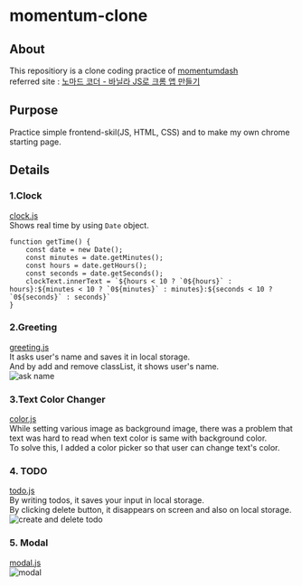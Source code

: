 # momentum-clone
## About
This repositiory is a clone coding practice of [momentumdash](https://momentumdash.com/ "momentumdash link")  
referred site : [노마드 코더 - 바닐라 JS로 크롬 앱 만들기](https://nomadcoders.co/javascript-for-beginners/lobby "nomad coder JS practice")  

## Purpose
Practice simple frontend-skil(JS, HTML, CSS) and to make my own chrome starting page.

## Details
### 1.Clock  
[clock.js](clock.js)  
Shows real time by using `Date` object.
```
function getTime() {
    const date = new Date();
    const minutes = date.getMinutes();
    const hours = date.getHours();
    const seconds = date.getSeconds();
    clockText.innerText = `${hours < 10 ? `0${hours}` : hours}:${minutes < 10 ? `0${minutes}` : minutes}:${seconds < 10 ? `0${seconds}` : seconds}`
}
```

### 2.Greeting  
[greeting.js](greeting.js)  
It asks user's name and saves it in local storage.  
And by add and remove classList, it shows user's name.  
![ask name](https://user-images.githubusercontent.com/41367134/98675333-75e96600-239d-11eb-9651-268877c9a1f6.gif)


### 3.Text Color Changer  
[color.js](color.js)  
While setting various image as background image, there was a problem that text was hard to read when text color is same with background color.  
To solve this, I added a color picker so that user can change text's color.  

### 4. TODO
[todo.js](todo.js)  
By writing todos, it saves your input in local storage.  
By clicking delete button, it disappears on screen and also on local storage.  
![create and delete todo](https://user-images.githubusercontent.com/41367134/98675071-19864680-239d-11eb-8147-d5633b808fb3.gif)

### 5. Modal
[modal.js](modal.js)  
![modal](https://user-images.githubusercontent.com/41367134/99140612-afb0ba00-2686-11eb-9280-fa4a2590867c.gif)